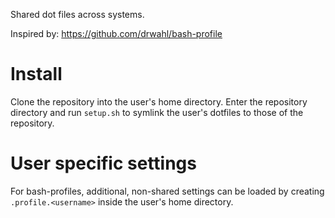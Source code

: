 Shared dot files across systems. 

Inspired by: https://github.com/drwahl/bash-profile

Install
=======
Clone the repository into the user's home directory. Enter the repository directory and run `setup.sh` to symlink the user's dotfiles to those of the repository.

User specific settings
======================
For bash-profiles, additional, non-shared settings can be loaded by creating `.profile.<username>` inside the user's home directory.


